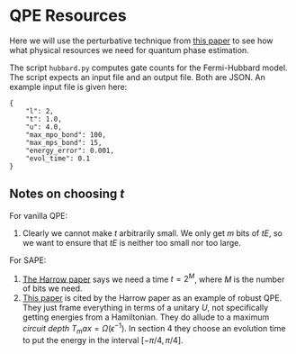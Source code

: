 # QPE Resources

Here we will use the perturbative technique from [this paper](https://arxiv.org/abs/2312.13282) to see how what physical resources we need for quantum phase estimation.

The script `hubbard.py` computes gate counts for the Fermi-Hubbard model. The script expects an input file and an output file. Both are JSON. An example input file is given here:
```
{
    "l": 2,
    "t": 1.0,
    "u": 4.0,
    "max_mpo_bond": 100,
    "max_mps_bond": 15,
    "energy_error": 0.001,
    "evol_time": 0.1
}
```

## Notes on choosing $t$

For vanilla QPE:
1. Clearly we cannot make $t$ arbitrarily small. We only get $m$ bits of $tE$, so we want to ensure that $tE$ is neither too small nor too large.

For SAPE:
1. [The Harrow paper](https://arxiv.org/abs/2503.05647) says we need a time $t = 2^M$, where $M$ is the number of bits we need.
1. [This paper](https://quantum-journal.org/papers/q-2023-11-06-1165/) is cited by the Harrow paper as an example of robust QPE. They just frame everything in terms of a unitary $U$, not specifically getting energies from a Hamiltonian. They do allude to a maximum *circuit depth* $T_max = \Omega(\epsilon^{-1})$. In section 4 they choose an evolution time to put the energy in the interval $[-\pi/4, \pi/4]$.